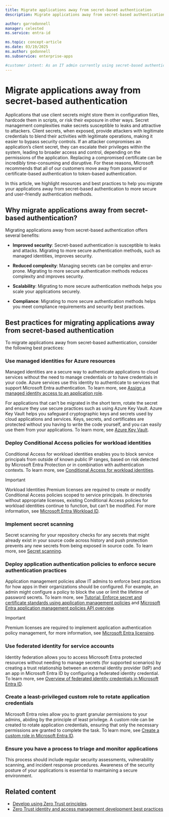 ```yaml
---
title: Migrate applications away from secret-based authentication
description: Migrate applications away from secret-based authentication to improve security and user experience.

author: garrodonnell
manager: celested
ms.service: entra-id

ms.topic: concept-article
ms.date: 03/19/2025
ms.author: godonnell
ms.subservice: enterprise-apps

#customer intent: As an IT admin currently using secret-based authentication, I want to migrate my applications to a more secure and user-friendly authentication method, so that I can improve security and user experience.
---
```



# Migrate applications away from secret-based authentication

Applications that use client secrets might store them in configuration files, hardcode them in scripts, or risk their exposure in other ways. Secret management complexities make secrets susceptible to leaks and attractive to attackers. Client secrets, when exposed, provide attackers with legitimate credentials to blend their activities with legitimate operations, making it easier to bypass security controls. If an attacker compromises an application’s client secret, they can escalate their privileges within the system, leading to broader access and control, depending on the permissions of the application. Replacing a compromised certificate can be incredibly time-consuming and disruptive. For these reasons, Microsoft recommends that all of our customers move away from password or certificate-based authentication to token-based authentication. 

In this article, we highlight resources and best practices to help you migrate your applications away from secret-based authentication to more secure and user-friendly authentication methods.

## Why migrate applications away from secret-based authentication?

Migrating applications away from secret-based authentication offers several benefits:

- **Improved security**: Secret-based authentication is susceptible to leaks and attacks. Migrating to more secure authentication methods, such as managed identities, improves security.  

- **Reduced complexity**: Managing secrets can be complex and error-prone. Migrating to more secure authentication methods reduces complexity and improves security.  

- **Scalability**: Migrating to more secure authentication methods helps you scale your applications securely.  

- **Compliance**: Migrating to more secure authentication methods helps you meet compliance requirements and security best practices.  


## Best practices for migrating applications away from secret-based authentication

To migrate applications away from secret-based authentication, consider the following best practices:

### Use managed identities for Azure resources

Managed identities are a secure way to authenticate applications to cloud services without the need to manage credentials or to have credentials in your code. Azure services use this identity to authenticate to services that support Microsoft Entra authentication. To learn more, see [Assign a managed identity access to an application role](../../identity/managed-identities-azure-resources/how-to-assign-app-role-managed-identity.md).  

For applications that can't be migrated in the short term, rotate the secret and ensure they use secure practices such as using Azure Key Vault. Azure Key Vault helps you safeguard cryptographic keys and secrets used by cloud applications and services. Keys, secrets, and certificates are protected without you having to write the code yourself, and you can easily use them from your applications. To learn more, see [Azure Key Vault](/azure/key-vault/general/developers-guide).  
    
### Deploy Conditional Access policies for workload identities

Conditional Access for workload identities enables you to block service principals from outside of known public IP ranges, based on risk detected by Microsoft Entra Protection or in combination with authentication contexts. To learn more, see [Conditional Access for workload identities](../conditional-access/workload-identity.md). 

> [!IMPORTANT]
> Workload Identities Premium licenses are required to create or modify Conditional Access policies scoped to service principals.
> In directories without appropriate licenses, existing Conditional Access policies for workload identities continue to function, but can't be modified. For more information, see [Microsoft Entra Workload ID](https://www.microsoft.com/security/business/identity-access/microsoft-entra-workload-identities#office-StandaloneSKU-k3hubfz).   

### Implement secret scanning

Secret scanning for your repository checks for any secrets that might already exist in your source code across history and push protection prevents any new secrets from being exposed in source code. To learn more, see [Secret scanning](/azure/devops/repos/security/github-advanced-security-secret-scanning).  

### Deploy application authentication policies to enforce secure authentication practices

Application management policies allow IT admins to enforce best practices for how apps in their organizations should be configured. For example, an admin might configure a policy to block the use or limit the lifetime of password secrets. To learn more, see [Tutorial: Enforce secret and certificate standards using application management policies](tutorial-enforce-secret-standards.md) and [Microsoft Entra application management policies API overview](/graph/api/resources/applicationauthenticationmethodpolicy).

> [!IMPORTANT]
> Premium licenses are required to implement application authentication policy management, for more information, see [Microsoft Entra licensing](../../fundamentals/licensing.md).   

### Use federated identity for service accounts

Identity federation allows you to access Microsoft Entra protected resources without needing to manage secrets (for supported scenarios) by creating a trust relationship between an external identity provider (IdP) and an app in Microsoft Entra ID by configuring a federated identity credential. To learn more, see [Overview of federated identity credentials in Microsoft Entra ID](/graph/api/resources/federatedidentitycredentials-overview).  

### Create a least-privileged custom role to rotate application credentials

Microsoft Entra roles allow you to grant granular permissions to your admins, abiding by the principle of least privilege. A custom role can be created to rotate application credentials, ensuring that only the necessary permissions are granted to complete the task. To learn more, see [Create a custom role in Microsoft Entra ID](../role-based-access-control/custom-create.md).

### Ensure you have a process to triage and monitor applications 

This process should include regular security assessments, vulnerability scanning, and incident response procedures. Awareness of the security posture of your applications is essential to maintaining a secure environment.  

## Related content

- [Develop using Zero Trust principles](/security/zero-trust/develop/overview).
- [Zero Trust identity and access management development best practices](/security/zero-trust/develop/identity-iam-development-best-practices)


